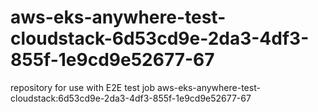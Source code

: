 # aws-eks-anywhere-test-cloudstack-6d53cd9e-2da3-4df3-855f-1e9cd9e52677-67
repository for use with E2E test job aws-eks-anywhere-test-cloudstack:6d53cd9e-2da3-4df3-855f-1e9cd9e52677-67
